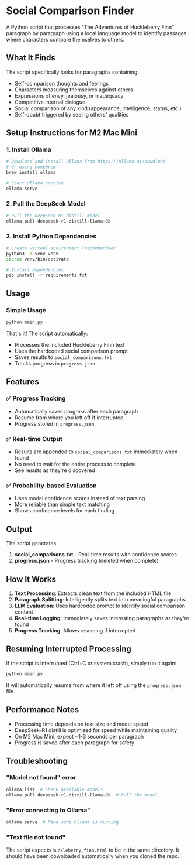 # Social Comparison Finder

A Python script that processes "The Adventures of Huckleberry Finn" paragraph by paragraph using a local language model to identify passages where characters compare themselves to others.

## What It Finds

The script specifically looks for paragraphs containing:
- Self-comparison thoughts and feelings
- Characters measuring themselves against others
- Expressions of envy, jealousy, or inadequacy
- Competitive internal dialogue
- Social comparison of any kind (appearance, intelligence, status, etc.)
- Self-doubt triggered by seeing others' qualities

## Setup Instructions for M2 Mac Mini

### 1. Install Ollama

```bash
# Download and install Ollama from https://ollama.ai/download
# Or using homebrew:
brew install ollama

# Start Ollama service
ollama serve
```

### 2. Pull the DeepSeek Model

```bash
# Pull the DeepSeek-R1 distill model
ollama pull deepseek-r1-distill-llama-8b
```

### 3. Install Python Dependencies

```bash
# Create virtual environment (recommended)
python3 -m venv venv
source venv/bin/activate

# Install dependencies
pip install -r requirements.txt
```

## Usage

### Simple Usage

```bash
python main.py
```

That's it! The script automatically:
- Processes the included Huckleberry Finn text
- Uses the hardcoded social comparison prompt
- Saves results to `social_comparisons.txt`
- Tracks progress in `progress.json`

## Features

### ✅ **Progress Tracking**
- Automatically saves progress after each paragraph
- Resume from where you left off if interrupted
- Progress stored in `progress.json`

### ✅ **Real-time Output**
- Results are appended to `social_comparisons.txt` immediately when found
- No need to wait for the entire process to complete
- See results as they're discovered

### ✅ **Probability-based Evaluation**
- Uses model confidence scores instead of text parsing
- More reliable than simple text matching
- Shows confidence levels for each finding

## Output

The script generates:

1. **social_comparisons.txt** - Real-time results with confidence scores
2. **progress.json** - Progress tracking (deleted when complete)

## How It Works

1. **Text Processing**: Extracts clean text from the included HTML file
2. **Paragraph Splitting**: Intelligently splits text into meaningful paragraphs  
3. **LLM Evaluation**: Uses hardcoded prompt to identify social comparison content
4. **Real-time Logging**: Immediately saves interesting paragraphs as they're found
5. **Progress Tracking**: Allows resuming if interrupted

## Resuming Interrupted Processing

If the script is interrupted (Ctrl+C or system crash), simply run it again:

```bash
python main.py
```

It will automatically resume from where it left off using the `progress.json` file.

## Performance Notes

- Processing time depends on text size and model speed
- DeepSeek-R1 distill is optimized for speed while maintaining quality
- On M2 Mac Mini, expect ~1-3 seconds per paragraph
- Progress is saved after each paragraph for safety

## Troubleshooting

### "Model not found" error
```bash
ollama list  # Check available models
ollama pull deepseek-r1-distill-llama-8b  # Pull the model
```

### "Error connecting to Ollama"
```bash
ollama serve  # Make sure Ollama is running
```

### "Text file not found"
The script expects `huckleberry_finn.html` to be in the same directory. It should have been downloaded automatically when you cloned the repo.
